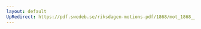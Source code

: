 ```yaml
---
layout: default
UpRedirect: https://pdf.swedeb.se/riksdagen-motions-pdf/1868/mot_1868__fk__00015/mot_1868__fk__00015_001.pdf
---
```

